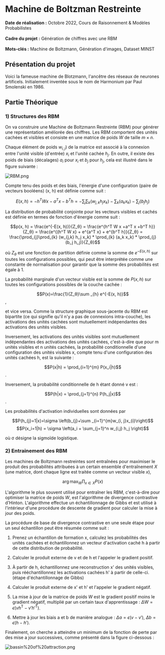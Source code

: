 # Machine de Boltzman Restreinte

**Date de réalisation :** Octobre 2022, Cours de Raisonnement & Modèles Probabilistes  
<br>
**Cadre du projet :** Génération de chiffres avec une RBM  
<br>
**Mots-clés :** Machine de Boltzmann, Génération d'images, Dataset MINST   

## Présentation du projet

Voici la fameuse machine de Blotzmann, l'ancêtre des réseaux de neurones artificels. Initialement inventée sous le nom de Harmonium par Paul Smolenski en 1986.



## Partie Théorique

### 1) Structures des RBM

On va construire une Machine de Boltzmann Restreinte (RBM) pour générer une représentation améliorée des chiffres.
Les RBM comportent des unités cachées et visibles et consiste en une matrice de poids $W$ de taille $m × n$.

Chaque élément de poids $w_{i,j})$ de la matrice est associé à la connexion entre l'unité visible (d'entrée) $x_{i}$ et l'unité cachée $h_{j}$. En outre, il existe des poids de biais (décalages) $a_{i}$ pour $x_{i}$ et $b_{j}$ pour $h_{j}$, cela est illustré dans le figure suivante : 

![RBM.png](attachment:RBM.png)

Compte tenu des poids et des biais, l'énergie d'une configuration (paire de vecteurs booléens) (x, h) est définie comme suit :  

$$E(x ,h) = -h^T W x -a^T x -b^T h = -\sum_{j}\sum_{k} (w_{j,k} h_j x_k) -\sum_{k} (a_k x_k) -\sum_{j} (b_j h_j)$$


La distribution de probabilité conjointe pour les vecteurs visibles et cachés est définie en termes de fonction d'énergie comme suit :  

$$p(x, h) = \frac{e^{-E(x, h)}}{Z_θ} = \frac{e^{h^T W x +a^T x +b^T h}}{Z_θ} = \frac{e^{(h^T W x} + e^{a^T x} + e^{b^T h}}{Z_θ} = \frac{\prod_{j}\prod_{k} (w_{j,k} h_j x_k) * \prod_{k} (a_k x_k) * \prod_{j} (b_j h_j)}{Z_θ}$$

où $Z_θ$ est une fonction de partition définie comme la somme de $e^{-E(x, h)}$ sur toutes les configurations possibles, qui peut être interprétée comme une constante de normalisation pour garantir que la somme des probabilités est égale à 1.  

La probabilité marginale d'un vecteur visible est la somme de $P(x, h)$ sur toutes les configurations possibles de la couche cachée :  

$$P(x)=\frac{1}{Z_θ}\sum _{h} e^{-E(x, h)}$$
    ,

et vice versa. Comme la structure graphique sous-jacente du RBM est bipartite (ce qui signifie qu'il n'y a pas de connexions intra-couche), les activations des unités cachées sont mutuellement indépendantes des activations des unités visibles.  

Inversement, les activations des unités visibles sont mutuellement indépendantes des activations des unités cachées, c'est-à-dire que pour m unités visibles et n unités cachées, la probabilité conditionnelle d'une configuration des unités visibles x, compte tenu d'une configuration des unités cachées h, est la suivante : 

$$P(x|h) = \prod_{i=1}^{m} P(x_i|h)$$
    .

Inversement, la probabilité conditionnelle de h étant donné v est : 

$$P(h|x) = \prod_{j=1}^{n} P(h_j|x)$$.

Les probabilités d'activation individuelles sont données par

   $$P(h_{j}=1|x)=\sigma \left(b_{j}+\sum _{i=1}^{m}w_{i, j}x_{i}\right)$$ 
   $$P(x_i=1|h) = \sigma \left(a_i + \sum_{j=1}^n w_{i,j} h_j \right)$$

où σ désigne la sigmoïde logistique.

### 2) Entrainement des RBM

Les machines de Boltzmann restreintes sont entraînées pour maximiser le produit des probabilités attribuées à un certain ensemble d'entraînement $X$ (une matrice, dont chaque ligne est traitée comme un vecteur visible $x$),

$$\arg\max_W \prod_{x \in X} P(x)$$

L'algorithme le plus souvent utilisé pour entraîner les RBM, c'est-à-dire pour optimiser la matrice de poids $W$, est l'algorithme de divergence contrastive d'Hinton. L'algorithme effectue un échantillonnage de Gibbs et est utilisé à l'intérieur d'une procédure de descente de gradient pour calculer la mise à jour des poids.

La procédure de base de divergence contrastive en une seule étape pour un seul échantillon peut être résumée comme suit :

1. Prenez un échantillon de formation x, calculez les probabilités des unités cachées et échantillonnez un vecteur d'activation caché h à partir de cette distribution de probabilité.

2. Calculer le produit externe de v et de h et l'appeler le gradient positif.

3. À partir de h, échantillonnez une reconstruction x' des unités visibles, puis rééchantillonnez les activations cachées h' à partir de celle-ci. (étape d'échantillonnage de Gibbs)

4. Calculer le produit externe de x' et h' et l'appeler le gradient négatif.

5. La mise à jour de la matrice de poids $W$ est le gradient positif moins le gradient négatif, multiplié par un certain taux d'apprentissage : $\Delta W=\epsilon (vh^{\mathsf {T}}-v'h'^{\mathsf {T}})$.
    
6. Mettre à jour les biais a et b de manière analogue : $\Delta a=\epsilon (v-v')$, $\Delta b=\epsilon (h-h')$.

Finalement, on cherche a atteindre un minimum de la fonction de perte par des mise a jour successives, comme présenté dans la figure ci-dessous :

![bassin%20of%20attraction.png](attachment:bassin%20of%20attraction.png)
